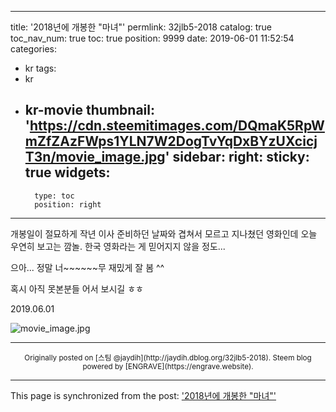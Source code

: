 
---
title: '2018년에 개봉한 "마녀"'
permlink: 32jlb5-2018
catalog: true
toc_nav_num: true
toc: true
position: 9999
date: 2019-06-01 11:52:54
categories:
- kr
tags:
- kr
- kr-movie
thumbnail: 'https://cdn.steemitimages.com/DQmaK5RpWmZfZAzFWps1YLN7W2DogTvYqDxBYzUXcicjT3n/movie_image.jpg'
sidebar:
    right:
        sticky: true
widgets:
    -
        type: toc
        position: right
---


개봉일이 절묘하게 작년 이사 준비하던 날짜와 겹쳐서 모르고 지나쳤던 영화인데 오늘 우연히 보고는 깜놀.
한국 영화라는 게 믿어지지 않을 정도...

으아... 정말 너~~~~~~무 재밌게 잘 봄 ^^

혹시 아직 못본분들 어서 보시길 ㅎㅎ

2019.06.01

![movie_image.jpg](https://cdn.steemitimages.com/DQmaK5RpWmZfZAzFWps1YLN7W2DogTvYqDxBYzUXcicjT3n/movie_image.jpg)

***
<center><sup>Originally posted on [스팀 @jaydih](http://jaydih.dblog.org/32jlb5-2018). Steem blog powered by [ENGRAVE](https://engrave.website).</sup></center>

- - -

This page is synchronized from the post: ['2018년에 개봉한 "마녀"'](https://steemit.com/@jaydih/32jlb5-2018)
